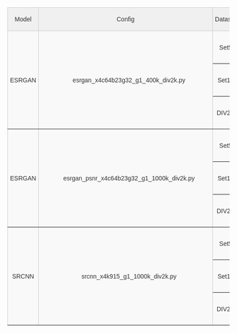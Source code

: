 <style type="text/css">
.tg  {border-collapse:collapse;border-color:#ccc;border-spacing:0;}
.tg td{background-color:#fff;border-color:#ccc;border-style:solid;border-width:1px;color:#333;
  font-family:Arial, sans-serif;font-size:14px;overflow:hidden;padding:10px 5px;word-break:normal;}
.tg th{background-color:#f0f0f0;border-color:#ccc;border-style:solid;border-width:1px;color:#333;
  font-family:Arial, sans-serif;font-size:14px;font-weight:normal;overflow:hidden;padding:10px 5px;word-break:normal;}
.tg .tg-9wq8{border-color:inherit;text-align:center;vertical-align:middle}
.tg .tg-kyy7{background-color:#f9f9f9;border-color:inherit;text-align:center;vertical-align:middle}
</style>
<table class="tg">
<thead>
  <tr>
    <th class="tg-9wq8">Model</th>
    <th class="tg-9wq8">Config</th>
    <th class="tg-9wq8">Dataset</th>
    <th class="tg-9wq8">Metric</th>
    <th class="tg-9wq8">PyTorch</th>
    <th class="tg-9wq8">ONNX Runtime</th>
    <th class="tg-9wq8">TensorRT-FP32</th>
    <th class="tg-9wq8">TensorRT-FP16</th>
  </tr>
</thead>
<tbody>
  <tr>
    <td class="tg-kyy7" rowspan="6">ESRGAN</td>
    <td class="tg-kyy7" rowspan="6">&nbsp;&nbsp;&nbsp;&nbsp;&nbsp;&nbsp;&nbsp;&nbsp;&nbsp;&nbsp;&nbsp;&nbsp;&nbsp;esrgan_x4c64b23g32_g1_400k_div2k.py&nbsp;&nbsp;&nbsp;&nbsp;&nbsp;&nbsp;&nbsp;&nbsp;&nbsp;</td>
    <td class="tg-kyy7" rowspan="2">Set5</td>
    <td class="tg-kyy7">PSNR</td>
    <td class="tg-kyy7">28.2700</td>
    <td class="tg-kyy7">28.2619</td>
    <td class="tg-kyy7">28.2619</td>
    <td class="tg-kyy7">28.2616</td>
  </tr>
  <tr>
    <td class="tg-9wq8">SSIM</td>
    <td class="tg-9wq8">0.7778</td>
    <td class="tg-9wq8">0.7784</td>
    <td class="tg-9wq8">0.7784</td>
    <td class="tg-9wq8">0.7783</td>
  </tr>
  <tr>
    <td class="tg-kyy7" rowspan="2">Set14</td>
    <td class="tg-kyy7">PSNR</td>
    <td class="tg-kyy7">24.6328</td>
    <td class="tg-kyy7">24.6290</td>
    <td class="tg-kyy7">24.6290</td>
    <td class="tg-kyy7">24.6274</td>
  </tr>
  <tr>
    <td class="tg-9wq8">SSIM</td>
    <td class="tg-9wq8">0.6491</td>
    <td class="tg-9wq8">0.6494</td>
    <td class="tg-9wq8">0.6494</td>
    <td class="tg-9wq8">0.6494</td>
  </tr>
  <tr>
    <td class="tg-kyy7" rowspan="2">DIV2K</td>
    <td class="tg-kyy7">PSNR</td>
    <td class="tg-kyy7">26.6531</td>
    <td class="tg-kyy7">26.6532</td>
    <td class="tg-kyy7">26.6532</td>
    <td class="tg-kyy7">26.6532</td>
  </tr>
  <tr>
    <td class="tg-9wq8">SSIM</td>
    <td class="tg-9wq8">0.7340</td>
    <td class="tg-9wq8">0.7340</td>
    <td class="tg-9wq8">0.7340</td>
    <td class="tg-9wq8">0.7340</td>
  </tr>
  <tr>
    <td class="tg-kyy7" rowspan="6">ESRGAN</td>
    <td class="tg-kyy7" rowspan="6">&nbsp;&nbsp;&nbsp;&nbsp;&nbsp;&nbsp;&nbsp;&nbsp;&nbsp;&nbsp;&nbsp;&nbsp;&nbsp;esrgan_psnr_x4c64b23g32_g1_1000k_div2k.py&nbsp;&nbsp;&nbsp;&nbsp;&nbsp;&nbsp;&nbsp;&nbsp;&nbsp;</td>
    <td class="tg-kyy7" rowspan="2">Set5</td>
    <td class="tg-kyy7">PSNR</td>
    <td class="tg-kyy7">30.6428</td>
    <td class="tg-kyy7">30.6307</td>
    <td class="tg-kyy7">30.6307</td>
    <td class="tg-kyy7">30.6305</td>
  </tr>
  <tr>
    <td class="tg-9wq8">SSIM</td>
    <td class="tg-9wq8">0.8559</td>
    <td class="tg-9wq8">0.8565</td>
    <td class="tg-9wq8">0.8565</td>
    <td class="tg-9wq8">0.8566</td>
  </tr>
  <tr>
    <td class="tg-kyy7" rowspan="2">Set14</td>
    <td class="tg-kyy7">PSNR</td>
    <td class="tg-kyy7">27.0543</td>
    <td class="tg-kyy7">27.0422</td>
    <td class="tg-kyy7">27.0422</td>
    <td class="tg-kyy7">27.0411</td>
  </tr>
  <tr>
    <td class="tg-9wq8">SSIM</td>
    <td class="tg-9wq8">0.7447</td>
    <td class="tg-9wq8">0.7450</td>
    <td class="tg-9wq8">0.7450</td>
    <td class="tg-9wq8">0.7449</td>
  </tr>
  <tr>
    <td class="tg-kyy7" rowspan="2">DIV2K</td>
    <td class="tg-kyy7">PSNR</td>
    <td class="tg-kyy7">29.3354</td>
    <td class="tg-kyy7">29.3354</td>
    <td class="tg-kyy7">29.3354</td>
    <td class="tg-kyy7">29.3339</td>
  </tr>
  <tr>
    <td class="tg-9wq8">SSIM</td>
    <td class="tg-9wq8">0.8263</td>
    <td class="tg-9wq8">0.8263</td>
    <td class="tg-9wq8">0.8263</td>
    <td class="tg-9wq8">0.8263</td>
  </tr>
  <tr>
    <td class="tg-kyy7" rowspan="6">SRCNN</td>
    <td class="tg-kyy7" rowspan="6">&nbsp;&nbsp;&nbsp;&nbsp;&nbsp;&nbsp;&nbsp;&nbsp;&nbsp;&nbsp;&nbsp;&nbsp;&nbsp;srcnn_x4k915_g1_1000k_div2k.py&nbsp;&nbsp;&nbsp;&nbsp;&nbsp;&nbsp;&nbsp;&nbsp;&nbsp;</td>
    <td class="tg-kyy7" rowspan="2">Set5</td>
    <td class="tg-kyy7">PSNR</td>
    <td class="tg-kyy7">28.4316</td>
    <td class="tg-kyy7">28.4120</td>
    <td class="tg-kyy7">27.2144</td>
    <td class="tg-kyy7">27.2127</td>
  </tr>
  <tr>
    <td class="tg-9wq8">SSIM</td>
    <td class="tg-9wq8">0.8099</td>
    <td class="tg-9wq8">0.8106</td>
    <td class="tg-9wq8">0.7782</td>
    <td class="tg-9wq8">0.7781</td>
  </tr>
  <tr>
    <td class="tg-kyy7" rowspan="2">Set14</td>
    <td class="tg-kyy7">PSNR</td>
    <td class="tg-kyy7">25.6486</td>
    <td class="tg-kyy7">25.6367</td>
    <td class="tg-kyy7">24.8613</td>
    <td class="tg-kyy7">24.8599</td>
  </tr>
  <tr>
    <td class="tg-9wq8">SSIM</td>
    <td class="tg-9wq8">0.7014</td>
    <td class="tg-9wq8">0.7015</td>
    <td class="tg-9wq8">0.6674</td>
    <td class="tg-9wq8">0.6673</td>
  </tr>
  <tr>
    <td class="tg-kyy7" rowspan="2">DIV2K</td>
    <td class="tg-kyy7">PSNR</td>
    <td class="tg-kyy7">27.7460</td>
    <td class="tg-kyy7">27.7460</td>
    <td class="tg-kyy7">26.9891</td>
    <td class="tg-kyy7">26.9862</td>
  </tr>
  <tr>
    <td class="tg-9wq8">SSIM</td>
    <td class="tg-9wq8">0.7854</td>
    <td class="tg-9wq8">0.7854</td>
    <td class="tg-9wq8">0.7605</td>
    <td class="tg-9wq8">0.7604</td>
  </tr>
</tbody>
</table>
